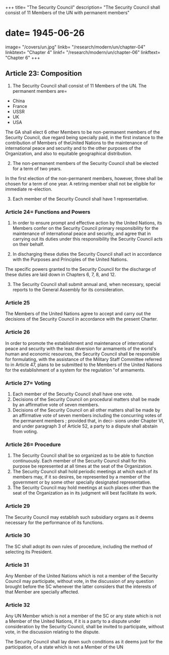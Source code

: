 +++
title=  "The Security Council"
description=  "The Security Council shall consist of 11 Members of the UN with permanent members"
# date=  1945-06-26
image=  "/covers/un.jpg"
linkb=  "/research/modern/un/chapter-04"
linkbtext=  "Chapter 4"
linkf=  "/research/modern/un/chapter-06"
linkftext=  "Chapter 6"
+++ 

## Article 23: Composition

1. The Security Council shall consist of 11 Members of the UN. The permanent members are= 

- China
- France
- USSR
- UK
- USA

The GA shall elect 6 other Members to be non-permanent members of the Security Council, due regard being specially paid, in the first instance to the contribution of Members of theUnited Nations to the maintenance of international peace and security and to the other purposes of the Organization, and also to equitable geographical distribution.

2. The non-permanent members of the Security Council shall be elected for a term of two
years. 

In the first election of the non-permanent members, however, three shall be chosen for a term of one year. A retiring member shall not be eligible for immediate re-election.

3. Each member of the Security Council shall have 1 representative.


### Article 24=  Functions and Powers

1. In order to ensure prompt and effective action by the United Nations, its Members confer on the Security Council primary responsibility for the maintenance of international peace and security, and agree that in carrying out its duties under this responsibility the Security Council acts on their behalf.

2. In discharging these duties the Security Council shall act in accordance with the Purposes
and Principles of the United Nations. 

The specific powers granted to the Security Council for the discharge of these duties are laid down in Chapters 6, 7, 8, and 12.

3. The Security Council shall submit annual and, when necessary, special reports to the General Assembly for its consideration. 


### Article 25

The Members of the United Nations agree to accept and carry out the decisions of the Security Council in accordance with the present Charter.

### Article 26

In order to promote the establishment and maintenance of international peace and security with the least diversion for armaments of the world's human and economic resources, the Security Council shall be responsible for formulating, with the assistance of the Military Staff Committee referred to in Article 47, plans to be submitted to the Members of the United Nations for the establishment of a system for the regulation "of armaments.


### Article 27=  Voting

1. Each member of the Security Council shall have one vote.
2. Decisions of the Security Council on procedural matters shall be made by an affirmative
vote of seven members.
3. Decisions of the Security Council on all other matters shall be made by an affirmative vote
of seven members including the concurring votes of the permanent members ; provided that, in deci-
sions under Chapter VI, and under paragraph 3 of Article 52, a party to a dispute shall abstain
from voting. 


### Article 26=  Procedure

1. The Security Council shall be so organized as to be able to function continuously. Each member of the Security Council shall for this purpose be represented at all times at the seat of the Organization.
2. The Security Council shall hold periodic meetings at which each of its members may, if it so desires, be represented by a member of the government or by some other specially designated representative.
3. The Security Council may hold meetings at such places other than the seat of the Organization as in its judgment will best facilitate its work.

### Article 29

The Security Council may establish such subsidiary organs as it deems necessary for the performance of its functions.

### Article 30 

The SC shall adopt its own rules of procedure, including the method of selecting its President. 

### Article 31

Any Member of the United Nations which is not a member of the Security Council may participate, without vote, in the discussion of any question brought before the SC whenever the latter considers that the interests of that Member are specially affected.


### Article 32

Any UN Member which is not a member of the SC or any state which is not a Member of the United Nations, if it is a party to a dispute under consideration by the Security Council, shall be invited to participate, without vote, in the discussion relating to
the dispute. 

The Security Council shall lay down such conditions as it deems just for the participation, of a state which is not a Member of the UN
